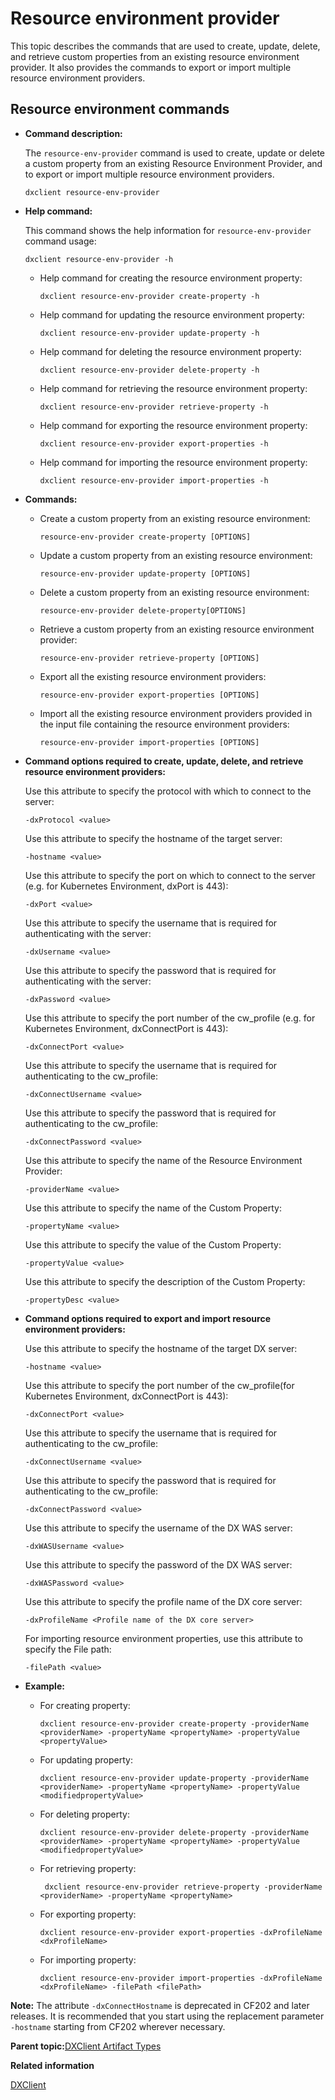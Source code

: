 # Resource environment provider

This topic describes the commands that are used to create, update, delete, and retrieve custom properties from an existing resource environment provider. It also provides the commands to export or import multiple resource environment providers.

## Resource environment commands

-   **Command description:**

    The `resource-env-provider` command is used to create, update or delete a custom property from an existing Resource Environment Provider, and to export or import multiple resource environment providers.

    ```
    dxclient resource-env-provider
    ```

-   **Help command:**

    This command shows the help information for `resource-env-provider` command usage:

    ```
    dxclient resource-env-provider -h
    ```

    -   Help command for creating the resource environment property:

        ```
        dxclient resource-env-provider create-property -h
        
        ```

    -   Help command for updating the resource environment property:

        ```
        dxclient resource-env-provider update-property -h
        ```

    -   Help command for deleting the resource environment property:

        ```
        dxclient resource-env-provider delete-property -h
        ```

    -   Help command for retrieving the resource environment property:

        ```
        dxclient resource-env-provider retrieve-property -h
        ```

    -   Help command for exporting the resource environment property:

        ```
        dxclient resource-env-provider export-properties -h
        ```

    -   Help command for importing the resource environment property:

        ```
        dxclient resource-env-provider import-properties -h
        ```

-   **Commands:**

    -   Create a custom property from an existing resource environment:

        ```
        resource-env-provider create-property [OPTIONS]
        
        ```

    -   Update a custom property from an existing resource environment:

        ```
        resource-env-provider update-property [OPTIONS]
        ```

    -   Delete a custom property from an existing resource environment:

        ```
        resource-env-provider delete-property[OPTIONS]
        ```

    -   Retrieve a custom property from an existing resource environment provider:

        ```
        resource-env-provider retrieve-property [OPTIONS]
        ```

    -   Export all the existing resource environment providers:

        ```
        resource-env-provider export-properties [OPTIONS]
        ```

    -   Import all the existing resource environment providers provided in the input file containing the resource environment providers:

        ```
        resource-env-provider import-properties [OPTIONS]
        ```

-   **Command options required to create, update, delete, and retrieve resource environment providers:**

    Use this attribute to specify the protocol with which to connect to the server:

    ```
    -dxProtocol <value>
    ```

    Use this attribute to specify the hostname of the target server:

    ```
    -hostname <value>
    ```

    Use this attribute to specify the port on which to connect to the server \(e.g. for Kubernetes Environment, dxPort is 443\):

    ```
    -dxPort <value>
    ```

    Use this attribute to specify the username that is required for authenticating with the server:

    ```
    -dxUsername <value> 
    ```

    Use this attribute to specify the password that is required for authenticating with the server:

    ```
    -dxPassword <value>
    ```

    Use this attribute to specify the port number of the cw\_profile \(e.g. for Kubernetes Environment, dxConnectPort is 443\):

    ```
    -dxConnectPort <value>
    ```

    Use this attribute to specify the username that is required for authenticating to the cw\_profile:

    ```
    -dxConnectUsername <value>
    ```

    Use this attribute to specify the password that is required for authenticating to the cw\_profile:

    ```
    -dxConnectPassword <value>
    ```

    Use this attribute to specify the name of the Resource Environment Provider:

    ```
    -providerName <value> 
    ```

    Use this attribute to specify the name of the Custom Property:

    ```
    -propertyName <value>
    ```

    Use this attribute to specify the value of the Custom Property:

    ```
    -propertyValue <value> 
    ```

    Use this attribute to specify the description of the Custom Property:

    ```
    -propertyDesc <value> 
    ```

-   **Command options required to export and import resource environment providers:**

    Use this attribute to specify the hostname of the target DX server:

    ```
    -hostname <value>
    ```

    Use this attribute to specify the port number of the cw\_profile\(for Kubernetes Environment, dxConnectPort is 443\):

    ```
    -dxConnectPort <value>
    ```

    Use this attribute to specify the username that is required for authenticating to the cw\_profile:

    ```
    -dxConnectUsername <value>
    ```

    Use this attribute to specify the password that is required for authenticating to the cw\_profile:

    ```
    -dxConnectPassword <value>
    ```

    Use this attribute to specify the username of the DX WAS server:

    ```
    -dxWASUsername <value>
    ```

    Use this attribute to specify the password of the DX WAS server:

    ```
    -dxWASPassword <value>
    ```

    Use this attribute to specify the profile name of the DX core server:

    ```
    -dxProfileName <Profile name of the DX core server> 
    ```

    For importing resource environment properties, use this attribute to specify the File path:

    ```
    -filePath <value>
    ```

-   **Example:**

    -   For creating property:

        ```
        dxclient resource-env-provider create-property -providerName <providerName> -propertyName <propertyName> -propertyValue <propertyValue>
        ```

    -   For updating property:

        ```
        dxclient resource-env-provider update-property -providerName <providerName> -propertyName <propertyName> -propertyValue <modifiedpropertyValue>
        ```

    -   For deleting property:

        ```
        dxclient resource-env-provider delete-property -providerName <providerName> -propertyName <propertyName> -propertyValue <modifiedpropertyValue>
        ```

    -   For retrieving property:

        ```
         dxclient resource-env-provider retrieve-property -providerName <providerName> -propertyName <propertyName>
        ```

    -   For exporting property:

        ```
        dxclient resource-env-provider export-properties -dxProfileName <dxProfileName>
        ```

    -   For importing property:

        ```
        dxclient resource-env-provider import-properties -dxProfileName <dxProfileName> -filePath <filePath>
        ```


**Note:** The attribute `-dxConnectHostname` is deprecated in CF202 and later releases. It is recommended that you start using the replacement parameter `-hostname` starting from CF202 wherever necessary.

**Parent topic:**[DXClient Artifact Types](../containerization/dxclientartifacts.md)

**Related information**  


[DXClient](../containerization/dxclient.md)

